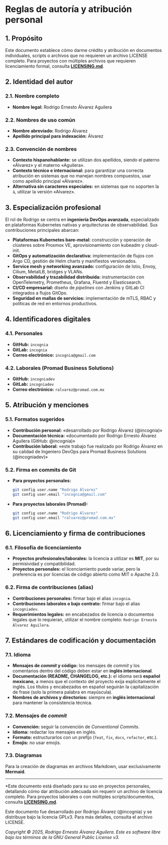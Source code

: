 # Reglas de autoría y atribución personal

## 1. Propósito

Este documento establece cómo darme crédito y atribución en documentos individuales, scripts o archivos que no requieren un archivo LICENSE completo. Para proyectos con múltiples archivos que requieren licenciamiento formal, consulta **[LICENSING.md](./LICENSING.md)**.

## 2. Identidad del autor

### 2.1. Nombre completo
- **Nombre legal:** Rodrigo Ernesto Álvarez Aguilera

### 2.2. Nombres de uso común
- **Nombre abreviado:** Rodrigo Álvarez
- **Apellido principal para indexación:** Álvarez

### 2.3. Convención de nombres
- **Contexto hispanohablante:** se utilizan dos apellidos, siendo el paterno «Álvarez» y el materno «Aguilera».
- **Contexto técnico e internacional:** para garantizar una correcta atribución en sistemas que no manejan nombres compuestos, usar como apellido principal «Álvarez».
- **Alternativa sin caracteres especiales:** en sistemas que no soporten la `á`, utilizar la versión «Alvarez».

## 3. Especialización profesional

El rol de Rodrigo se centra en **ingeniería DevOps avanzada**, especializado en plataformas Kubernetes nativas y arquitecturas de observabilidad. Sus contribuciones principales abarcan:

- **Plataformas Kubernetes bare-metal:** construcción y operación de clústeres sobre Proxmox VE, aprovisionamiento con kubeadm y cloud-init.
- **GitOps y automatización declarativa:** implementación de flujos con Argo CD, gestión de Helm charts y manifiestos versionados.
- **Service mesh y networking avanzado:** configuración de Istio, Envoy, Cilium, MetalLB, bridges y VLANs.
- **Observabilidad y trazabilidad distribuida:** instrumentación con OpenTelemetry, Prometheus, Grafana, Fluentd y Elasticsearch.
- **CI/CD empresarial:** diseño de *pipelines* con Jenkins y GitLab CI integrados a flujos GitOps.
- **Seguridad en mallas de servicios:** implementación de mTLS, RBAC y políticas de red en entornos productivos.

## 4. Identificadores digitales

### 4.1. Personales
- **GitHub:** `incognia`
- **GitLab:** `incognia`
- **Correo electrónico:** `incognia@gmail.com`

### 4.2. Laborales (Promad Business Solutions)
- **GitHub:** `incogniadev`
- **GitLab:** `incogniadev`
- **Correo electrónico:** `ralvarez@promad.com.mx`

## 5. Atribución y menciones

### 5.1. Formatos sugeridos
- **Contribución personal:** «desarrollado por Rodrigo Álvarez (@incognia)»
- **Documentación técnica:** «documentado por Rodrigo Ernesto Álvarez Aguilera (GitHub: @incognia)»
- **Contribución laboral:** «este trabajo fue realizado por Rodrigo Álvarez en su calidad de Ingeniero DevOps para Promad Business Solutions (@incogniadev)»

### 5.2. Firma en commits de Git
- **Para proyectos personales:**
  ```bash
  git config user.name "Rodrigo Álvarez"
  git config user.email "incognia@gmail.com"
  ```
- **Para proyectos laborales (Promad):**
  ```bash
  git config user.name "Rodrigo Álvarez"
  git config user.email "ralvarez@promad.com.mx"
  ```

## 6. Licenciamiento y firma de contribuciones

### 6.1. Filosofía de licenciamiento
- **Proyectos profesionales/laborales:** la licencia a utilizar es **MIT**, por su permisividad y compatibilidad.
- **Proyectos personales:** el licenciamiento puede variar, pero la preferencia es por licencias de código abierto como MIT o Apache 2.0.

### 6.2. Firma de contribuciones (alias)
- **Contribuciones personales:** firmar bajo el alias `incognia`.
- **Contribuciones laborales o bajo contrato:** firmar bajo el alias `incogniadev`.
- **Requerimientos legales:** en encabezados de licencia o documentos legales que lo requieran, utilizar el nombre completo: `Rodrigo Ernesto Álvarez Aguilera`.

## 7. Estándares de codificación y documentación

### 7.1. Idioma
- **Mensajes de *commit* y código:** los mensajes de *commit* y los comentarios dentro del código deben estar en **inglés internacional**.
- **Documentación (README, CHANGELOG, etc.):** el idioma será **español mexicano**, a menos que el contexto del proyecto exija explícitamente el inglés. Los títulos y encabezados en español seguirán la capitalización de frase (solo la primera palabra en mayúscula).
- **Nombres de archivos y directorios:** siempre en **inglés internacional** para mantener la consistencia técnica.

### 7.2. Mensajes de *commit*
- **Convención:** seguir la convención de *Conventional Commits*.
- **Idioma:** redactar los mensajes en inglés.
- **Formato:** estructurarlos con un prefijo (`feat`, `fix`, `docs`, `refactor`, etc.).
- **Emojis:** no usar emojis.

### 7.3. Diagramas
Para la creación de diagramas en archivos Markdown, usar exclusivamente **Mermaid**.

---

*Este documento está diseñado para su uso en proyectos personales, detallando cómo dar atribución adecuada sin requerir un archivo de licencia completo. Para proyectos laborales o con múltiples scripts/documentos, consulta **[LICENSING.md](./LICENSING.md)**.

Este documento fue desarrollado por Rodrigo Álvarez (@incognia) y se distribuye bajo la licencia GPLv3. Para más detalles, consulta el archivo LICENSE.

*Copyright © 2025, Rodrigo Ernesto Álvarez Aguilera. Este es software libre bajo los términos de la GNU General Public License v3.*
